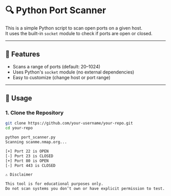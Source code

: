 # 🔍 Python Port Scanner

This is a simple Python script to scan open ports on a given host.  
It uses the built-in `socket` module to check if ports are open or closed.

---

## 📌 Features
- Scans a range of ports (default: 20–1024)
- Uses Python's `socket` module (no external dependencies)
- Easy to customize (change host or port range)

---

## 🚀 Usage

### 1. Clone the Repository
```bash
git clone https://github.com/your-username/your-repo.git
cd your-repo

python port_scanner.py
Scanning scanme.nmap.org...

[+] Port 22 is OPEN
[-] Port 23 is CLOSED
[+] Port 80 is OPEN
[-] Port 443 is CLOSED

⚠️ Disclaimer

This tool is for educational purposes only.
Do not scan systems you don’t own or have explicit permission to test.
